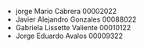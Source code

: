 - jorge Mario Cabrera 00002022
-  Javier Alejandro Gonzales 00088022
-  Gabriela Lissette Valiente 00010122
-  Jorge Eduardo Avalos 00009322
